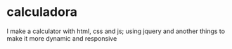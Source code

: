 # calculadora

I make a calculator with html, css and js; using jquery and another things to make it more dynamic and responsive
